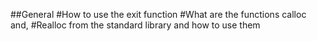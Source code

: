 ##General
#How to use the exit function
#What are the functions calloc and,
#Realloc from the standard library and how to use them
